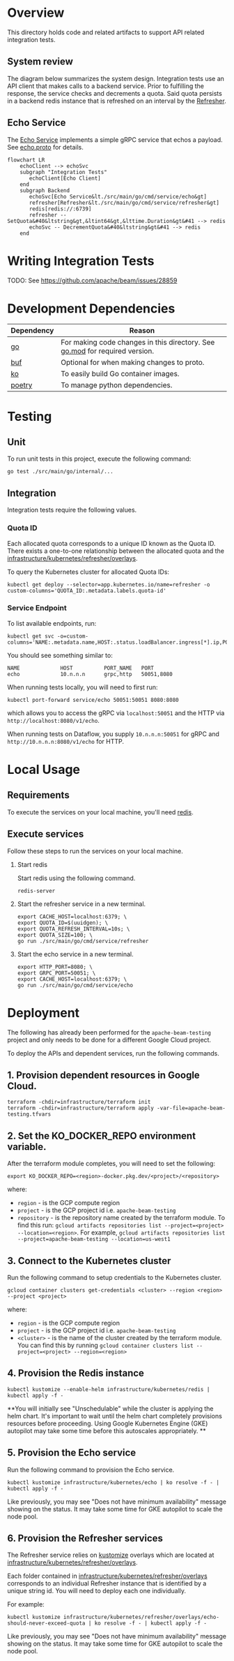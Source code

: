 <!--
    Licensed to the Apache Software Foundation (ASF) under one
    or more contributor license agreements.  See the NOTICE file
    distributed with this work for additional information
    regarding copyright ownership.  The ASF licenses this file
    to you under the Apache License, Version 2.0 (the
    "License"); you may not use this file except in compliance
    with the License.  You may obtain a copy of the License at

      http://www.apache.org/licenses/LICENSE-2.0

    Unless required by applicable law or agreed to in writing,
    software distributed under the License is distributed on an
    "AS IS" BASIS, WITHOUT WARRANTIES OR CONDITIONS OF ANY
    KIND, either express or implied.  See the License for the
    specific language governing permissions and limitations
    under the License.
-->

# Overview

This directory holds code and related artifacts to support API related
integration tests.

## System review

The diagram below summarizes the system design. Integration tests use an API
client that makes calls to a backend service. Prior to fulfilling the response,
the service checks and decrements a quota. Said quota persists in a backend
redis instance that is refreshed on an interval by the
[Refresher](./src/main/go/cmd/service/refresher).

## Echo Service

The [Echo Service](./src/main/go/cmd/service/echo) implements a simple gRPC
service that echos a payload. See [echo.proto](./proto/echo/v1/echo.proto)
for details.

```mermaid
flowchart LR
    echoClient --> echoSvc
    subgraph "Integration Tests"
       echoClient[Echo Client]
    end
    subgraph Backend
       echoSvc[Echo Service&lt./src/main/go/cmd/service/echo&gt]
       refresher[Refresher&lt./src/main/go/cmd/service/refresher&gt]
       redis[redis://:6739]
       refresher -- SetQuota&#40&ltstring&gt,&ltint64&gt,&lttime.Duration&gt&#41 --> redis
       echoSvc -- DecrementQuota&#40&ltstring&gt&#41 --> redis
    end
```

# Writing Integration Tests

TODO: See https://github.com/apache/beam/issues/28859

# Development Dependencies

| Dependency                                          | Reason                                                                                 |
|-----------------------------------------------------|----------------------------------------------------------------------------------------|
| [go](https://go.dev)                                | For making code changes in this directory. See [go.mod](go.mod) for required version.  |
| [buf](https://github.com/bufbuild/buf#installation) | Optional for when making changes to proto.                                             |
| [ko](https://ko.build/install/)                     | To easily build Go container images.                                                   |
| [poetry](https://python-poetry.org/)                     | To manage python dependencies.                                                   |

# Testing

## Unit

To run unit tests in this project, execute the following command:

```
go test ./src/main/go/internal/...
```

## Integration

Integration tests require the following values.

### Quota ID

Each allocated quota corresponds to a unique ID known as the Quota ID.
There exists a one-to-one relationship between the allocated quota and
the
[infrastructure/kubernetes/refresher/overlays](infrastructure/kubernetes/refresher/overlays).

To query the Kubernetes cluster for allocated Quota IDs:
```
kubectl get deploy --selector=app.kubernetes.io/name=refresher -o custom-columns='QUOTA_ID:.metadata.labels.quota-id'
```

### Service Endpoint

To list available endpoints, run:

```
kubectl get svc -o=custom-columns='NAME:.metadata.name,HOST:.status.loadBalancer.ingress[*].ip,PORT_NAME:.spec.ports[*].name,PORT:.spec.ports[*].port'
```

You should see something similar to:

```
NAME             HOST          PORT_NAME   PORT
echo             10.n.n.n      grpc,http   50051,8080
```

When running tests locally, you will need to first run:
```
kubectl port-forward service/echo 50051:50051 8080:8080
```

which allows you to access the gRPC via `localhost:50051` and the HTTP via
`http://localhost:8080/v1/echo`.

When running tests on Dataflow, you supply `10.n.n.n:50051` for gRPC and
`http://10.n.n.n:8080/v1/echo` for HTTP.

# Local Usage

## Requirements

To execute the services on your local machine, you'll need [redis](https://redis.io/docs/getting-started/installation/).

## Execute services

Follow these steps to run the services on your local machine.


1. Start redis

    Start redis using the following command.
    ```
    redis-server
    ```

1. Start the refresher service in a new terminal.
    ```
    export CACHE_HOST=localhost:6379; \
    export QUOTA_ID=$(uuidgen); \
    export QUOTA_REFRESH_INTERVAL=10s; \
    export QUOTA_SIZE=100; \
    go run ./src/main/go/cmd/service/refresher
    ```
1. Start the echo service in a new terminal.
    ```
    export HTTP_PORT=8080; \
    export GRPC_PORT=50051; \
    export CACHE_HOST=localhost:6379; \
    go run ./src/main/go/cmd/service/echo
    ```

# Deployment

The following has already been performed for the `apache-beam-testing` project
and only needs to be done for a different Google Cloud project.

To deploy the APIs and dependent services, run the following commands.

## 1. Provision dependent resources in Google Cloud.

```
terraform -chdir=infrastructure/terraform init
terraform -chdir=infrastructure/terraform apply -var-file=apache-beam-testing.tfvars
```

## 2. Set the KO_DOCKER_REPO environment variable.

After the terraform module completes, you will need to set the following:

```
export KO_DOCKER_REPO=<region>-docker.pkg.dev/<project>/<repository>
```

where:

- `region` - is the GCP compute region
- `project` - is the GCP project id i.e. `apache-beam-testing`
- `repository` - is the repository name created by the terraform module. To
find this run:
`gcloud artifacts repositories list --project=<project> --location=<region>`.
For example,
`gcloud artifacts repositories list --project=apache-beam-testing --location=us-west1`

## 3. Connect to the Kubernetes cluster

Run the following command to setup credentials to the Kubernetes cluster.

```
gcloud container clusters get-credentials <cluster> --region <region> --project <project>
```

where:
- `region` - is the GCP compute region
- `project` - is the GCP project id i.e. `apache-beam-testing`
- `<cluster>` - is the name of the cluster created by the terraform module.
You can find this by running `gcloud container clusters list --project=<project> --region=<region>`

## 4. Provision the Redis instance

```
kubectl kustomize --enable-helm infrastructure/kubernetes/redis | kubectl apply -f -
```

**You will initially see "Unschedulable" while the cluster is applying the helm
chart. It's important to wait until the helm chart completely provisions resources
before proceeding. Using Google Kubernetes Engine (GKE) autopilot may take some
time before this autoscales appropriately. **

## 5. Provision the Echo service

Run the following command to provision the Echo service.

```
kubectl kustomize infrastructure/kubernetes/echo | ko resolve -f - | kubectl apply -f -
```

Like previously, you may see "Does not have minimum availability" message
showing on the status. It may take some time for GKE autopilot
to scale the node pool.

## 6. Provision the Refresher services

The Refresher service relies on [kustomize](https://kustomize.io) overlays
which are located at [infrastructure/kubernetes/refresher/overlays](infrastructure/kubernetes/refresher/overlays).

Each folder contained in [infrastructure/kubernetes/refresher/overlays](infrastructure/kubernetes/refresher/overlays)
corresponds to an individual Refresher instance that is identified by a unique
string id. You will need to deploy each one individually.

For example:
```
kubectl kustomize infrastructure/kubernetes/refresher/overlays/echo-should-never-exceed-quota | ko resolve -f - | kubectl apply -f -
```

Like previously, you may see "Does not have minimum availability" message
showing on the status. It may take some time for GKE autopilot
to scale the node pool.
